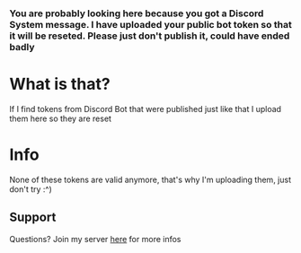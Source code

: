 ### You are probably looking here because you got a Discord System message. I have uploaded your public bot token so that it will be reseted. Please just don't publish it, could have ended badly

# What is that?
If I find tokens from Discord Bot that were published just like that I upload them here so they are reset

#  Info
None of these tokens are valid anymore, that's why I'm uploading them, just don't try :^)

## Support
Questions? Join my server [here](https://discord.gg/VM77HTNXrt) for more infos
